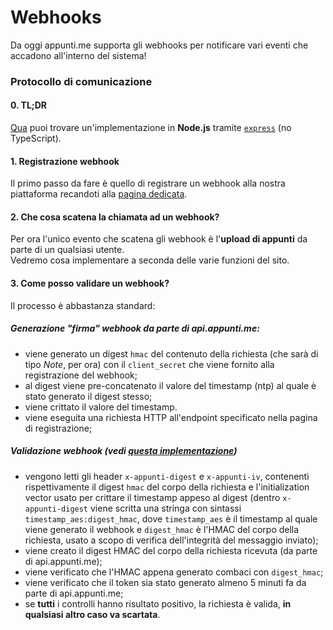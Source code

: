 # Webhooks
Da oggi appunti.me supporta gli webhooks per notificare vari eventi che accadono all'interno del sistema!<br>

### Protocollo di comunicazione 
#### 0. TL;DR
<a href="https://github.com/unimoreinginfo/node-appunti-web/blob/master/docs/webhooks/sample_express.js">Qua</a> puoi trovare un'implementazione in **Node.js** tramite <a href="https://www.npmjs.com/package/express">`express`</a> (no TypeScript).
#### 1. Registrazione webhook
Il primo passo da fare è quello di registrare un webhook alla nostra piattaforma recandoti alla <a href="https://appunti.me/panel/developer"> pagina dedicata</a>.
#### 2. Che cosa scatena la chiamata ad un webhook?
Per ora l'unico evento che scatena gli webhook è l'<b>upload di appunti</b> da parte di un qualsiasi utente.<br>
Vedremo cosa implementare a seconda delle varie funzioni del sito.
#### 3. Come posso validare un webhook?
Il processo è abbastanza standard:
##### Generazione "firma" webhook da parte di api.appunti.me:
* viene generato un digest `hmac` del contenuto della richiesta (che sarà di tipo *Note*, per ora) con il `client_secret` che viene fornito alla registrazione del webhook;
* al digest viene pre-concatenato il valore del timestamp (ntp) al quale è stato generato il digest stesso;
* viene crittato il valore del timestamp.
* viene eseguita una richiesta HTTP all'endpoint specificato nella pagina di registrazione;
##### Validazione webhook (vedi <a href="https://github.com/unimoreinginfo/node-appunti-web/blob/master/docs/webhooks/sample_express.js"> questa implementazione</a>)
* vengono letti gli header `x-appunti-digest` e `x-appunti-iv`, contenenti rispettivamente il digest `hmac` del corpo della richiesta e l'initialization vector usato per crittare il timestamp appeso al digest (dentro `x-appunti-digest` viene scritta una stringa con sintassi `timestamp_aes:digest_hmac`, dove `timestamp_aes` è il timestamp al quale viene generato il webhook e `digest_hmac` è l'HMAC del corpo della richiesta, usato a scopo di verifica dell'integrità del messaggio inviato);
* viene creato il digest HMAC del corpo della richiesta ricevuta (da parte di api.appunti.me);
* viene verificato che l'HMAC appena generato combaci con `digest_hmac`;
* viene verificato che il token sia stato generato almeno 5 minuti fa da parte di api.appunti.me;
* se <b>tutti</b> i controlli hanno risultato positivo, la richiesta è valida, <b> in qualsiasi altro caso va scartata</b>.
